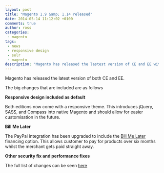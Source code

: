```yaml
---
layout: post
title: "Magento 1.9 &amp; 1.14 released"
date: 2014-05-14 11:12:02 +0100
comments: true
author: ross
categories: 
 - magento 
tags: 
 - news
 - responsive design
 - solr
 - magento
description: "Magento has released the lastest version of CE and EE with a responsive design included as default"
---
```


Magento has released the latest version of both CE and EE.

The big changes that are included are as follows

**Responsive design included as default**

Both editions now come with a responsive theme. This introduces jQuery, SASS, and Compass into native Magento and should allow for easier customisation in the future.

**Bill Me Later**

The PayPal integration has been upgraded to include the [Bill Me Later](https://www.paypal.com/webapps/mpp/promotional-financing) financing option. This allows customer to pay for products over six months whilst the merchant gets paid straight away.

**Other security fix and performance fixes**

The full list of changes can be seen [here](http://www.magentocommerce.com/knowledge-base/entry/new-features-ce19-ee114)
